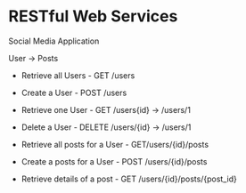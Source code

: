 # RESTful Web Services

Social Media Application

User -> Posts

- Retrieve all Users - GET /users
- Create a User      - POST /users
- Retrieve one User  - GET /users{id} -> /users/1
- Delete a User      - DELETE /users/{id} -> /users/1

- Retrieve all posts for a User - GET/users/{id}/posts
- Create a posts for a User     - POST /users/{id}/posts
- Retrieve details of a post 	- GET /users/{id}/posts/{post_id}  

